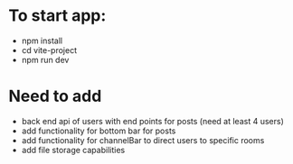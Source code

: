 

# To start app:
- npm install
- cd vite-project
- npm run dev

# Need to add
- back end api of users with end points for posts (need at least 4 users)
- add functionality for bottom bar for posts
- add functionality for channelBar to direct users to specific rooms
- add file storage capabilities 